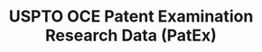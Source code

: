 ---
bigquery: https://console.cloud.google.com/bigquery?p=patents-public-data&d=uspto_oce_pair&page=dataset
citation: 'Graham, S. Marco, A., and Miller, A. (2015). “The USPTO Patent Examination
  Research Dataset: A Window on the Process of Patent Examination.”'
contributors: Graham, S. Marco, A., Miller, A.
cost: None
description: The latest version of PatEx (referred to below as the 2020 release) contains
  detailed information on nearly 11.9 million publicly-viewable provisional and non-provisional
  patent applications to the USPTO and over 4.6 million Patent Cooperation Treaty
  (PCT) applications. It is based on data that OCE downloaded from the Patent Examination
  Data System (PEDS) in April, 2021. The PEDS data are sourced from Public PAIR. The
  first time that OCE used PEDS as the basis of PatEx was for the 2019 release. We
  took the PEDS data and organized it into the familiar PatEx data files, which are
  based on the organization of the Public PAIR portal. The data files include information
  on each application’s characteristics, prosecution history, continuation history,
  claims of foreign priority, patent term adjustment history, publication history,
  and correspondence address information.
documentation: 'For the 2019 and later releases, new technical documentation is available
  https://www.uspto.gov/sites/default/files/documents/PatEx-2019-Technical-Doc.pdf


  A document describing the 2014-2017 data sets is available and can be cited as:
  Graham, Stuart J.H. and Marco, Alan C. and Miller, Richard, The USPTO Patent Examination
  Research Dataset: A Window on the Process of Patent Examination (November 30, 2015).
  Available at SSRN: https://ssrn.com/abstract=2702637.'
last_edit: Mon, 04 Apr 2022 19:06:22 GMT
location: https://www.uspto.gov/ip-policy/economic-research/research-datasets/patent-examination-research-dataset-public-pair
maintained_by: EconomicsData@uspto.gov
related_publications: https://ssrn.com/abstract=29956744, https://ssrn.com/abstract=2702637
schema_fields: '[''wipo_pub_number'', ''examiner_name_first'', ''filing_date'', ''appl_status_code'',
  ''file_location_date'', ''correspondence_country_name'', ''customer_number'', ''file_location'',
  ''parent_filing_date'', ''appl_status_date'', ''wipo_pub_date'', ''aia_first_to_file'',
  ''status_code'', ''correspondence_name_line_2'', ''uspc_subclass'', ''small_entity_indicator'',
  ''invention_title'', ''foreign_parent_date'', ''recorded_date'', ''examiner_name_last'',
  ''inventor_rank'', ''correspondence_name_line_1'', ''sequence_number'', ''event_description'',
  ''continuation_type'', ''child_filing_date'', ''inventor_name_middle'', ''examiner_id'',
  ''inventor_region_code'', ''earliest_pgpub_number'', ''uspc_class'', ''correspondence_postal_code'',
  ''application_number'', ''correspondence_country_code'', ''parent_country_code'',
  ''patent_number'', ''invention_subject_matter'', ''patent_issue_date'', ''inventor_name_first'',
  ''atty_docket_number'', ''correspondence_street_line_2'', ''status_description'',
  ''application_type'', ''parent_country'', ''abandon_date'', ''inventor_address_type'',
  ''event_code'', ''disposal_type'', ''inventor_country_code'', ''correspondence_region_name'',
  ''confirm_number'', ''correspondence_city'', ''correspondence_region_code'', ''inventor_name_last'',
  ''child_application_number'', ''examiner_art_unit'', ''parent_application_number'',
  ''earliest_pgpub_date'', ''application_number_pair'', ''correspondence_street_line_1'',
  ''inventor_country_name'', ''examiner_name_middle'', ''foreign_parent_id'']'
shortname: patex
tags:
- patents
- legal
- history
terms_of_use: 'USPTO’s online databases are not designed or intended to be a source
  for bulk downloads of USPTO data when accessed through the website’s interfaces.
  Individuals, companies, IP addresses, or blocks of IP addresses who, in effect,
  deny or decrease service by generating unusually high numbers of database accesses
  (searches, pages, or hits), whether generated manually or in an automated fashion,
  may be denied access to USPTO servers without notice.


  Bulk data products may be separately obtained from the USPTO, either for free or
  at the cost of dissemination. For details, see information on Electronic Bulk Data
  Products: https://www.uspto.gov/learning-and-resources/electronic-bulk-data-products'
title: USPTO OCE Patent Examination Research Data (PatEx)
uuid: 4342caa7-23af-420c-b2f6-6088f133df6a
---
